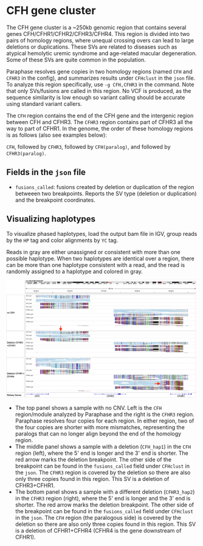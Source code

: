 # CFH gene cluster

The CFH gene cluster is a ~250kb genomic region that contains several genes CFH/CFHR1/CFHR2/CFHR3/CFHR4. This region is divided into two pairs of homology regions, where unequal crossing overs can lead to large deletions or duplications. These SVs are related to diseases such as atypical hemolytic uremic syndrome and age-related macular degeneration. Some of these SVs are quite common in the population. 

Paraphase resolves gene copies in two homology regions (named `CFH` and `CFHR3` in the config), and summarizes results under `CFHclust` in the `json` file. To analyze this region specifically, use `-g CFH,CFHR3` in the command. Note that only SVs/fusions are called in this region. No VCF is produced, as the sequence similarity is low enough so variant calling should be accurate using standard variant callers.

The `CFH` region contains the end of the CFH gene and the intergenic region between CFH and CFHR3. The `CFHR3` region contains part of CFHR3 all the way to part of CFHR1. In the genome, the order of these homology regions is as follows (also see examples below):

`CFH`, followed by `CFHR3`, followed by `CFH(paralog)`, and followed by `CFHR3(paralog)`.

## Fields in the `json` file

- `fusions_called`: fusions created by deletion or duplication of the region betweeen two breakpoints. Reports the SV type (deletion or duplication) and the breakpoint coordinates.

## Visualizing haplotypes

To visualize phased haplotypes, load the output bam file in IGV, group reads by the `HP` tag and color alignments by `YC` tag. 

Reads in gray are either unassigned or consistent with more than one possible haplotype. When two haplotypes are identical over a region, there can be more than one haplotype consistent with a read, and the read is randomly assigned to a haplotype and colored in gray. 

![CFH example](figures/CFH.png)

- The top panel shows a sample with no CNV. Left is the `CFH` region/module analyzed by Paraphase and the right is the `CFHR3` region. Paraphase resolves four copies for each region. In either region, two of the four copies are shorter with more mismatches, representing the paralogs that can no longer align beyond the end of the homology region.
- The middle panel shows a sample with a deletion (`CFH_hap1`) in the `CFH` region (left), where the 5' end is longer and the 3' end is shorter. The red arrow marks the deletion breakpoint. The other side of the breakpoint can be found in the `fusions_called` field under `CFHclust` in the `json`. The `CFHR3` region is covered by the deletion so there are also only three copies found in this region. This SV is a deletion of CFHR3+CFHR1.
- The bottom panel shows a sample with a different deletion (`CFHR3_hap2`) in the `CFHR3` region (right), where the 5' end is longer and the 3' end is shorter. The red arrow marks the deletion breakpoint. The other side of the breakpoint can be found in the `fusions_called` field under `CFHclust` in the `json`. The `CFH` region (the paralogous side) is covered by the deletion so there are also only three copies found in this region. This SV is a deletion of CFHR1+CFHR4 (CFHR4 is the gene downstream of CFHR1).
